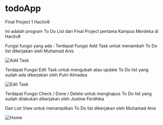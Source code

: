 # todoApp
Final Project 1 Hactiv8

Ini adalah program To Do List dari Final Project pertama Kampus Merdeka di Hactiv8

Fungsi fungsi yang ada  :
Terdapat Fungsi Add Task untuk menambah To Do list dikerjakan oleh Muhamad Anis


![Add Task](https://user-images.githubusercontent.com/115199962/197787375-d9b5ca0c-c69c-4f42-aa3a-3bd841d08fb2.png)

Terdapat Fungsi Edit Task untuk mengubah atau update To Do list yang sudah ada dikerjakan oleh Putri Almadea


![Edit Task](https://user-images.githubusercontent.com/115199962/197787438-d30ea3a5-15b3-4ef2-9395-eb7df0a67e3f.png)

Terdapat Fungsi Check / Done / Delete untuk menghapus To Do list yang sudah dilakukan dikerjakan oleh Justine Ferdhika

Dan List View untuk menampilkan To Do list dikerjakan oleh Muhamad Anis

![Home](https://user-images.githubusercontent.com/115199962/197787470-05a791f3-e34e-4aa1-b9e1-d732aff40e1b.png)

